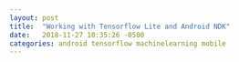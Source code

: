 ```yaml
---
layout: post
title:  "Working with Tensorflow Lite and Android NDK"
date:   2018-11-27 10:35:26 -0500
categories: android tensorflow machinelearning mobile
---
```



